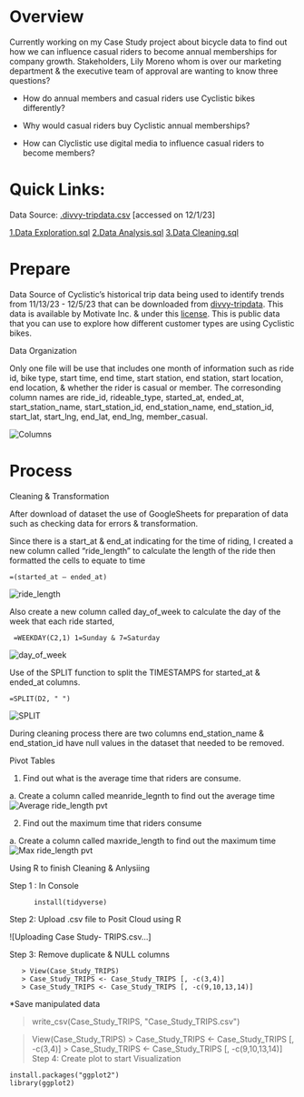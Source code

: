 # Overview

Currently working on my Case Study project about bicycle data to find out how we can influence casual riders to become annual memberships for company growth. Stakeholders, Lily Moreno whom is over our marketing department & the executive team of approval are  wanting to know three questions?
- How do annual members and casual riders use Cyclistic bikes differently? 

- Why would casual riders buy Cyclistic annual memberships? 

- How can Clyclistic use digital media to influence casual riders to become members?

# Quick Links: 
Data Source: [.divvy-tripdata.csv](https://github.com/Rae12/bicycle_data-/files/13971348/default.tripdata.csv) [accessed on 12/1/23]

[1.Data Exploration.sql](https://github.com/Rae12/bicycle_data-/blob/main/Data%20Exploration.sql)
[2.Data Analysis.sql](https://github.com/Rae12/bicycle_data-/blob/main/Data%20Analysis.sql)
[3.Data Cleaning.sql](https://github.com/Rae12/bicycle_data-/blob/main/Data%20Cleaning.sql)

# Prepare 

Data Source of Cyclistic’s historical trip data being used to identify trends from 11/13/23 - 12/5/23 that can be downloaded from [divvy-tripdata](https://github.com/Rae12/bicycle_data-/files/13971348/default.tripdata.csv). This data is available by Motivate Inc. & under this [license](https://www.divvybikes.com/data-license-agreement). This is public data that you can use to explore how different customer types are using Cyclistic bikes.  

Data Organization 

Only one file will be use that includes one month of information such as ride id, bike type, start time, end time, start station, end station, start location, end location, & whether the rider is casual or member. The corresonding column names are ride_id, rideable_type, started_at, ended_at, start_station_name, start_station_id, end_station_name, end_station_id, start_lat, start_lng, end_lat, end_lng, member_casual. 

![Columns](https://github.com/Rae12/bicycle_data-/assets/43325274/5d74a3d4-8979-4916-8d27-01334935f8f2)

# Process 

Cleaning & Transformation 

After download of dataset the use of GoogleSheets for preparation of data such as checking data for errors & transformation. 

Since there is a start_at & end_at indicating for the time of riding, I created a new column called “ride_length” to calculate the length of the ride then formatted the cells to equate to time

    =(started_at – ended_at)

![ride_length](https://github.com/Rae12/bicycle_data-/assets/43325274/ed0d6143-50a5-4f7f-8849-6bed9d0abbd1)

Also create a new column called day_of_week to calculate the day of the week that each ride started, 

     =WEEKDAY(C2,1) 1=Sunday & 7=Saturday

![day_of_week](https://github.com/Rae12/bicycle_data-/assets/43325274/b79490f7-d6a0-4de8-a5ff-06611a047ac1)

Use of the SPLIT function to split the TIMESTAMPS for started_at & ended_at columns.

    =SPLIT(D2, " ")
    
![SPLIT](https://github.com/Rae12/bicycle_data-/assets/43325274/5e561963-3f3a-4a73-935e-342441dc494b)

During cleaning process there are two columns end_station_name & end_station_id have null values in the dataset that needed to be removed. 

Pivot Tables

 1. Find out what is the average time that riders are consume. 

  a. Create a column called meanride_legnth to find out the average time 
![Average ride_length pvt](https://github.com/Rae12/bicycle_data-/assets/43325274/21fc1909-63ed-441e-b21d-4bcbd9572721)


 2. Find out the maximum time that riders consume
    
   a. Create a column called maxride_length to find out the maximum time 
![Max ride_length pvt](https://github.com/Rae12/bicycle_data-/assets/43325274/94c038b9-a07a-40dc-bd82-40bf15a4d08d)

Using R to finish Cleaning & Anlysiing

Step 1 : In Console
          
          install(tidyverse)

 Step 2: Upload .csv file to Posit Cloud using R

![Uploading Case Study- TRIPS.csv…]   

Step 3: Remove duplicate & NULL columns

       > View(Case_Study_TRIPS)
       > Case_Study_TRIPS <- Case_Study_TRIPS [, -c(3,4)]
       > Case_Study_TRIPS <- Case_Study_TRIPS [, -c(9,10,13,14)]
*Save manipulated data

> write_csv(Case_Study_TRIPS, "Case_Study_TRIPS.csv")

 >View(Case_Study_TRIPS)
       > Case_Study_TRIPS <- Case_Study_TRIPS [, -c(3,4)]
       > Case_Study_TRIPS <- Case_Study_TRIPS [, -c(9,10,13,14)]
Step 4: Create plot to start Visualization

    install.packages("ggplot2")
    library(ggplot2)
